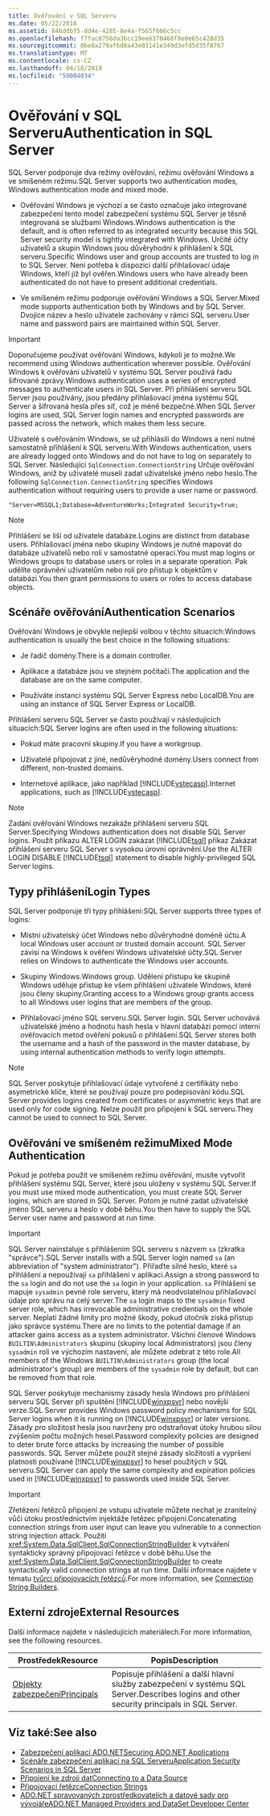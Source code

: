 ```yaml
---
title: Ověřování v SQL Serveru
ms.date: 05/22/2018
ms.assetid: 646ddbf5-dd4e-4285-8e4a-f565f666c5cc
ms.openlocfilehash: f7fac0756da3bcc19ee6370468f0e0e65c428d35
ms.sourcegitcommit: 0be8a279af6d8a43e03141e349d3efd5d35f8767
ms.translationtype: MT
ms.contentlocale: cs-CZ
ms.lasthandoff: 04/18/2019
ms.locfileid: "59084034"
---
```

# <a name="authentication-in-sql-server"></a><span data-ttu-id="858ff-102">Ověřování v SQL Serveru</span><span class="sxs-lookup"><span data-stu-id="858ff-102">Authentication in SQL Server</span></span>
<span data-ttu-id="858ff-103">SQL Server podporuje dva režimy ověřování, režimu ověřování Windows a ve smíšeném režimu.</span><span class="sxs-lookup"><span data-stu-id="858ff-103">SQL Server supports two authentication modes, Windows authentication mode and mixed mode.</span></span>  
  
-   <span data-ttu-id="858ff-104">Ověřování Windows je výchozí a se často označuje jako integrované zabezpečení tento model zabezpečení systému SQL Server je těsně integrovaná se službami Windows.</span><span class="sxs-lookup"><span data-stu-id="858ff-104">Windows authentication is the default, and is often referred to as integrated security because this SQL Server security model is tightly integrated with Windows.</span></span> <span data-ttu-id="858ff-105">Určité účty uživatelů a skupin Windows jsou důvěryhodní k přihlášení k SQL serveru.</span><span class="sxs-lookup"><span data-stu-id="858ff-105">Specific Windows user and group accounts are trusted to log in to SQL Server.</span></span> <span data-ttu-id="858ff-106">Není potřeba k dispozici další přihlašovací údaje Windows, kteří již byl ověřen.</span><span class="sxs-lookup"><span data-stu-id="858ff-106">Windows users who have already been authenticated do not have to present additional credentials.</span></span>  
  
-   <span data-ttu-id="858ff-107">Ve smíšeném režimu podporuje ověřování Windows a SQL Server.</span><span class="sxs-lookup"><span data-stu-id="858ff-107">Mixed mode supports authentication both by Windows and by SQL Server.</span></span> <span data-ttu-id="858ff-108">Dvojice název a heslo uživatele zachovány v rámci SQL serveru.</span><span class="sxs-lookup"><span data-stu-id="858ff-108">User name and password pairs are maintained within SQL Server.</span></span>  
  
> [!IMPORTANT]
>  <span data-ttu-id="858ff-109">Doporučujeme používat ověřování Windows, kdykoli je to možné.</span><span class="sxs-lookup"><span data-stu-id="858ff-109">We recommend using Windows authentication wherever possible.</span></span> <span data-ttu-id="858ff-110">Ověřování Windows k ověřování uživatelů v systému SQL Server používá řadu šifrované zprávy.</span><span class="sxs-lookup"><span data-stu-id="858ff-110">Windows authentication uses a series of encrypted messages to authenticate users in SQL Server.</span></span> <span data-ttu-id="858ff-111">Při přihlášení serveru SQL Server jsou používány, jsou předány přihlašovací jména systému SQL Server a šifrovaná hesla přes síť, což je méně bezpečné.</span><span class="sxs-lookup"><span data-stu-id="858ff-111">When SQL Server logins are used, SQL Server login names and encrypted passwords are passed across the network, which makes them less secure.</span></span>  
  
 <span data-ttu-id="858ff-112">Uživatelé s ověřováním Windows, se už přihlásili do Windows a není nutné samostatně přihlášení k SQL serveru.</span><span class="sxs-lookup"><span data-stu-id="858ff-112">With Windows authentication, users are already logged onto Windows and do not have to log on separately to SQL Server.</span></span> <span data-ttu-id="858ff-113">Následující `SqlConnection.ConnectionString` Určuje ověřování Windows, aniž by uživatelé museli zadat uživatelské jméno nebo heslo.</span><span class="sxs-lookup"><span data-stu-id="858ff-113">The following `SqlConnection.ConnectionString` specifies Windows authentication without requiring users to provide a user name or password.</span></span>  
  
```  
"Server=MSSQL1;Database=AdventureWorks;Integrated Security=true;  
```  
  
> [!NOTE]
>  <span data-ttu-id="858ff-114">Přihlášení se liší od uživatele databáze.</span><span class="sxs-lookup"><span data-stu-id="858ff-114">Logins are distinct from database users.</span></span> <span data-ttu-id="858ff-115">Přihlašovací jména nebo skupiny Windows je nutné mapovat do databáze uživatelů nebo rolí v samostatné operaci.</span><span class="sxs-lookup"><span data-stu-id="858ff-115">You must map logins or Windows groups to database users or roles in a separate operation.</span></span> <span data-ttu-id="858ff-116">Pak udělíte oprávnění uživatelům nebo rolí pro přístup k objektům v databázi.</span><span class="sxs-lookup"><span data-stu-id="858ff-116">You then grant permissions to users or roles to access database objects.</span></span>  
  
## <a name="authentication-scenarios"></a><span data-ttu-id="858ff-117">Scénáře ověřování</span><span class="sxs-lookup"><span data-stu-id="858ff-117">Authentication Scenarios</span></span>  
 <span data-ttu-id="858ff-118">Ověřování Windows je obvykle nejlepší volbou v těchto situacích:</span><span class="sxs-lookup"><span data-stu-id="858ff-118">Windows authentication is usually the best choice in the following situations:</span></span>  
  
-   <span data-ttu-id="858ff-119">Je řadič domény.</span><span class="sxs-lookup"><span data-stu-id="858ff-119">There is a domain controller.</span></span>  
  
-   <span data-ttu-id="858ff-120">Aplikace a databáze jsou ve stejném počítači.</span><span class="sxs-lookup"><span data-stu-id="858ff-120">The application and the database are on the same computer.</span></span>  
  
-   <span data-ttu-id="858ff-121">Používáte instanci systému SQL Server Express nebo LocalDB.</span><span class="sxs-lookup"><span data-stu-id="858ff-121">You are using an instance of SQL Server Express or LocalDB.</span></span>  
  
 <span data-ttu-id="858ff-122">Přihlášení serveru SQL Server se často používají v následujících situacích:</span><span class="sxs-lookup"><span data-stu-id="858ff-122">SQL Server logins are often used in the following situations:</span></span>  
  
-   <span data-ttu-id="858ff-123">Pokud máte pracovní skupiny.</span><span class="sxs-lookup"><span data-stu-id="858ff-123">If you have a workgroup.</span></span>  
  
-   <span data-ttu-id="858ff-124">Uživatelé připojovat z jiné, nedůvěryhodné domény.</span><span class="sxs-lookup"><span data-stu-id="858ff-124">Users connect from different, non-trusted domains.</span></span>  
  
-   <span data-ttu-id="858ff-125">Internetové aplikace, jako například [!INCLUDE[vstecasp](../../../../../includes/vstecasp-md.md)].</span><span class="sxs-lookup"><span data-stu-id="858ff-125">Internet applications, such as [!INCLUDE[vstecasp](../../../../../includes/vstecasp-md.md)].</span></span>  
  
> [!NOTE]
>  <span data-ttu-id="858ff-126">Zadání ověřování Windows nezakáže přihlášení serveru SQL Server.</span><span class="sxs-lookup"><span data-stu-id="858ff-126">Specifying Windows authentication does not disable SQL Server logins.</span></span> <span data-ttu-id="858ff-127">Použít příkazu ALTER LOGIN zakázat [!INCLUDE[tsql](../../../../../includes/tsql-md.md)] příkaz Zakázat přihlášení serveru SQL Server s vysokou úrovní oprávnění.</span><span class="sxs-lookup"><span data-stu-id="858ff-127">Use the ALTER LOGIN DISABLE [!INCLUDE[tsql](../../../../../includes/tsql-md.md)] statement to disable highly-privileged SQL Server logins.</span></span>  
  
## <a name="login-types"></a><span data-ttu-id="858ff-128">Typy přihlášení</span><span class="sxs-lookup"><span data-stu-id="858ff-128">Login Types</span></span>  
 <span data-ttu-id="858ff-129">SQL Server podporuje tři typy přihlášení:</span><span class="sxs-lookup"><span data-stu-id="858ff-129">SQL Server supports three types of logins:</span></span>  
  
-   <span data-ttu-id="858ff-130">Místní uživatelský účet Windows nebo důvěryhodné doméně účtu.</span><span class="sxs-lookup"><span data-stu-id="858ff-130">A local Windows user account or trusted domain account.</span></span> <span data-ttu-id="858ff-131">SQL Server závisí na Windows k ověření Windows uživatelské účty.</span><span class="sxs-lookup"><span data-stu-id="858ff-131">SQL Server relies on Windows to authenticate the Windows user accounts.</span></span>  
  
-   <span data-ttu-id="858ff-132">Skupiny Windows.</span><span class="sxs-lookup"><span data-stu-id="858ff-132">Windows group.</span></span> <span data-ttu-id="858ff-133">Udělení přístupu ke skupině Windows uděluje přístup ke všem přihlášení uživatele Windows, které jsou členy skupiny.</span><span class="sxs-lookup"><span data-stu-id="858ff-133">Granting access to a Windows group grants access to all Windows user logins that are members of the group.</span></span>  
  
-   <span data-ttu-id="858ff-134">Přihlašovací jméno SQL serveru.</span><span class="sxs-lookup"><span data-stu-id="858ff-134">SQL Server login.</span></span> <span data-ttu-id="858ff-135">SQL Server uchovává uživatelské jméno a hodnotu hash hesla v hlavní databázi pomocí interní ověřovacích metod ověření pokusů o přihlášení.</span><span class="sxs-lookup"><span data-stu-id="858ff-135">SQL Server stores both the username and a hash of the password in the master database, by using internal authentication methods to verify login attempts.</span></span>  
  
> [!NOTE]
>  <span data-ttu-id="858ff-136">SQL Server poskytuje přihlašovací údaje vytvořené z certifikáty nebo asymetrické klíče, které se používají pouze pro podepisování kódu.</span><span class="sxs-lookup"><span data-stu-id="858ff-136">SQL Server provides logins created from certificates or asymmetric keys that are used only for code signing.</span></span> <span data-ttu-id="858ff-137">Nelze použít pro připojení k SQL serveru.</span><span class="sxs-lookup"><span data-stu-id="858ff-137">They cannot be used to connect to SQL Server.</span></span>  
  
## <a name="mixed-mode-authentication"></a><span data-ttu-id="858ff-138">Ověřování ve smíšeném režimu</span><span class="sxs-lookup"><span data-stu-id="858ff-138">Mixed Mode Authentication</span></span>  
 <span data-ttu-id="858ff-139">Pokud je potřeba použít ve smíšeném režimu ověřování, musíte vytvořit přihlášení systému SQL Server, které jsou uloženy v systému SQL Server.</span><span class="sxs-lookup"><span data-stu-id="858ff-139">If you must use mixed mode authentication, you must create SQL Server logins, which are stored in SQL Server.</span></span> <span data-ttu-id="858ff-140">Potom je nutné zadat uživatelské jméno SQL serveru a heslo v době běhu.</span><span class="sxs-lookup"><span data-stu-id="858ff-140">You then have to supply the SQL Server user name and password at run time.</span></span>  
  
> [!IMPORTANT]
>  <span data-ttu-id="858ff-141">SQL Server nainstaluje s přihlášením SQL serveru s názvem `sa` (zkratka "správce").</span><span class="sxs-lookup"><span data-stu-id="858ff-141">SQL Server installs with a SQL Server login named `sa` (an abbreviation of "system administrator").</span></span> <span data-ttu-id="858ff-142">Přiřaďte silné heslo, které `sa` přihlášení a nepoužívají `sa` přihlášení v aplikaci.</span><span class="sxs-lookup"><span data-stu-id="858ff-142">Assign a strong password to the `sa` login and do not use the `sa` login in your application.</span></span> <span data-ttu-id="858ff-143">`sa` Přihlášení se mapuje `sysadmin` pevné role serveru, který má neodvolatelnou přihlašovací údaje pro správu na celý server.</span><span class="sxs-lookup"><span data-stu-id="858ff-143">The `sa` login maps to the `sysadmin` fixed server role, which has irrevocable administrative credentials on the whole server.</span></span> <span data-ttu-id="858ff-144">Neplatí žádné limity pro možné škody, pokud útočník získá přístup jako správce systému.</span><span class="sxs-lookup"><span data-stu-id="858ff-144">There are no limits to the potential damage if an attacker gains access as a system administrator.</span></span> <span data-ttu-id="858ff-145">Všichni členové Windows `BUILTIN\Administrators` skupinu (skupiny local Administrators) jsou členy `sysadmin` roli ve výchozím nastavení, ale můžete odebrat z této role.</span><span class="sxs-lookup"><span data-stu-id="858ff-145">All members of the Windows `BUILTIN\Administrators` group (the local administrator's group) are members of the `sysadmin` role by default, but can be removed from that role.</span></span>  
  
 <span data-ttu-id="858ff-146">SQL Server poskytuje mechanismy zásady hesla Windows pro přihlášení serveru SQL Server při spuštění [!INCLUDE[winxpsvr](../../../../../includes/winxpsvr-md.md)] nebo novější verze.</span><span class="sxs-lookup"><span data-stu-id="858ff-146">SQL Server provides Windows password policy mechanisms for SQL Server logins when it is running on [!INCLUDE[winxpsvr](../../../../../includes/winxpsvr-md.md)] or later versions.</span></span> <span data-ttu-id="858ff-147">Zásady pro složitost hesla jsou navrženy pro odstraňovat útoky hrubou silou zvýšením počtu možných hesel.</span><span class="sxs-lookup"><span data-stu-id="858ff-147">Password complexity policies are designed to deter brute force attacks by increasing the number of possible passwords.</span></span> <span data-ttu-id="858ff-148">SQL Server můžete použít stejné zásady složitosti a vypršení platnosti používané [!INCLUDE[winxpsvr](../../../../../includes/winxpsvr-md.md)] to hesel použitých v SQL serveru.</span><span class="sxs-lookup"><span data-stu-id="858ff-148">SQL Server can apply the same complexity and expiration policies used in [!INCLUDE[winxpsvr](../../../../../includes/winxpsvr-md.md)] to passwords used inside SQL Server.</span></span>  
  
> [!IMPORTANT]
>  <span data-ttu-id="858ff-149">Zřetězení řetězců připojení ze vstupu uživatele můžete nechat je zranitelný vůči útoku prostřednictvím injektáže řetězec připojení.</span><span class="sxs-lookup"><span data-stu-id="858ff-149">Concatenating connection strings from user input can leave you vulnerable to a connection string injection attack.</span></span> <span data-ttu-id="858ff-150">Použití <xref:System.Data.SqlClient.SqlConnectionStringBuilder> k vytváření syntakticky správný připojovací řetězce v době běhu.</span><span class="sxs-lookup"><span data-stu-id="858ff-150">Use the <xref:System.Data.SqlClient.SqlConnectionStringBuilder> to create syntactically valid connection strings at run time.</span></span> <span data-ttu-id="858ff-151">Další informace najdete v tématu [tvůrci připojovacích řetězců](../../../../../docs/framework/data/adonet/connection-string-builders.md).</span><span class="sxs-lookup"><span data-stu-id="858ff-151">For more information, see [Connection String Builders](../../../../../docs/framework/data/adonet/connection-string-builders.md).</span></span>  
  
## <a name="external-resources"></a><span data-ttu-id="858ff-152">Externí zdroje</span><span class="sxs-lookup"><span data-stu-id="858ff-152">External Resources</span></span>  
 <span data-ttu-id="858ff-153">Další informace najdete v následujících materiálech.</span><span class="sxs-lookup"><span data-stu-id="858ff-153">For more information, see the following resources.</span></span>  
  
|<span data-ttu-id="858ff-154">Prostředek</span><span class="sxs-lookup"><span data-stu-id="858ff-154">Resource</span></span>|<span data-ttu-id="858ff-155">Popis</span><span class="sxs-lookup"><span data-stu-id="858ff-155">Description</span></span>|  
|--------------|-----------------|  
|[<span data-ttu-id="858ff-156">Objekty zabezpečení</span><span class="sxs-lookup"><span data-stu-id="858ff-156">Principals</span></span>](/sql/relational-databases/security/authentication-access/principals-database-engine)|<span data-ttu-id="858ff-157">Popisuje přihlášení a další hlavní služby zabezpečení v systému SQL Server.</span><span class="sxs-lookup"><span data-stu-id="858ff-157">Describes logins and other security principals in SQL Server.</span></span>|  
  
## <a name="see-also"></a><span data-ttu-id="858ff-158">Viz také:</span><span class="sxs-lookup"><span data-stu-id="858ff-158">See also</span></span>

- [<span data-ttu-id="858ff-159">Zabezpečení aplikací ADO.NET</span><span class="sxs-lookup"><span data-stu-id="858ff-159">Securing ADO.NET Applications</span></span>](../../../../../docs/framework/data/adonet/securing-ado-net-applications.md)
- [<span data-ttu-id="858ff-160">Scénáře zabezpečení aplikací na SQL Serveru</span><span class="sxs-lookup"><span data-stu-id="858ff-160">Application Security Scenarios in SQL Server</span></span>](../../../../../docs/framework/data/adonet/sql/application-security-scenarios-in-sql-server.md)
- [<span data-ttu-id="858ff-161">Připojení ke zdroji dat</span><span class="sxs-lookup"><span data-stu-id="858ff-161">Connecting to a Data Source</span></span>](../../../../../docs/framework/data/adonet/connecting-to-a-data-source.md)
- [<span data-ttu-id="858ff-162">Připojovací řetězce</span><span class="sxs-lookup"><span data-stu-id="858ff-162">Connection Strings</span></span>](../../../../../docs/framework/data/adonet/connection-strings.md)
- [<span data-ttu-id="858ff-163">ADO.NET spravovaných zprostředkovatelích a datové sady pro vývojáře</span><span class="sxs-lookup"><span data-stu-id="858ff-163">ADO.NET Managed Providers and DataSet Developer Center</span></span>](https://go.microsoft.com/fwlink/?LinkId=217917)
